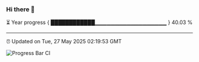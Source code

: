 ### Hi there 👋

⏳ Year progress { ████████████▁▁▁▁▁▁▁▁▁▁▁▁▁▁▁▁▁▁ } 40.03 %

---

⏰ Updated on Tue, 27 May 2025 02:19:53 GMT

![Progress Bar CI](https://github.com/IshwaranRudhara/GIT-ACTION/workflows/Progress%20Bar%20CI/badge.svg)
